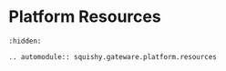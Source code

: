 # Platform Resources

```{toctree}
:hidden:
```

```{eval-rst}
.. automodule:: squishy.gateware.platform.resources

```
